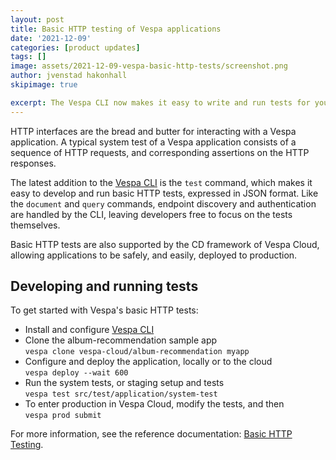 ```yaml
---
layout: post
title: Basic HTTP testing of Vespa applications
date: '2021-12-09'
categories: [product updates]
tags: []
image: assets/2021-12-09-vespa-basic-http-tests/screenshot.png
author: jvenstad hakonhall
skipimage: true

excerpt: The Vespa CLI now makes it easy to write and run tests for your Vespa application—tests which can also be used to set up a CD pipeline for Vespa Cloud.
---
```

<script id="asciicast-UyZQXh1TxLo43ON0CMqgFxEj0" src="https://asciinema.org/a/UyZQXh1TxLo43ON0CMqgFxEj0.js" async data-autoplay="true" data-speed="1.5" data-cols="170" data-loop="true"></script>

HTTP interfaces are the bread and butter for interacting with a Vespa application.
A typical system test of a Vespa application consists of a sequence of
HTTP requests, and corresponding assertions on the HTTP responses.

The latest addition to the <a href="/introducing-vespa-cli">Vespa CLI</a>
is the `test` command, which makes it easy to develop and run basic HTTP tests,
expressed in JSON format.
Like the `document` and `query` commands, endpoint discovery and authentication are
handled by the CLI, leaving developers free to focus on the tests themselves.

Basic HTTP tests are also supported by the CD framework of Vespa Cloud,
allowing applications to be safely, and easily, deployed to production. 

## Developing and running tests

To get started with Vespa's basic HTTP tests:

- Install and configure <a href="/introducing-vespa-cli">Vespa CLI</a>
- Clone the album-recommendation sample app<br/>
  `vespa clone vespa-cloud/album-recommendation myapp`
- Configure and deploy the application, locally or to the cloud<br/>
  `vespa deploy --wait 600`
- Run the system tests, or staging setup and tests<br/>
  `vespa test src/test/application/system-test`
- To enter production in Vespa Cloud, modify the tests, and then<br/>
  `vespa prod submit`

For more information, see the reference documentation:
<a href="https://cloud.vespa.ai/en/reference/testing.html">Basic HTTP Testing</a>.
